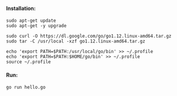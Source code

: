 #### Installation:

```
sudo apt-get update
sudo apt-get -y upgrade

sudo curl -O https://dl.google.com/go/go1.12.linux-amd64.tar.gz
sudo tar -C /usr/local -xzf go1.12.linux-amd64.tar.gz

echo 'export PATH=$PATH:/usr/local/go/bin' >> ~/.profile
echo 'export PATH=$PATH:$HOME/go/bin' >> ~/.profile
source ~/.profile
```

#### Run:

`go run hello.go`

